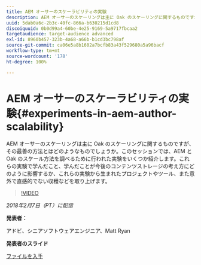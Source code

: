 ```yaml
---
title: AEM オーサーのスケーラビリティの実験
description: AEM オーサーのスケーリングは主に Oak のスケーリングに関するものですが、その最善の方法とはどのようなものでしょうか。このセッションでは、AEM と Oak のスケール方法を調べるために行われた実験をいくつか紹介します。これらの実験で学んだこと、学んだことが今後のコンテンツストレージの考え方にどのように影響するか、これらの実験から生まれたプロジェクトやツール、また意外で直感的でない収穫などを取り上げます。
uuid: 5dab0a6c-2b3c-40fc-866a-b630215d1cd8
discoiquuid: 0b0d99a4-60be-4e25-9169-5a9717fbcaa2
targetaudience: target-audience advanced
exl-id: 8960b457-323b-4a68-a66b-b1cd3bc798af
source-git-commit: ca06e5a8b1602a7bcfb83a43f529680a5a96bacf
workflow-type: tm+mt
source-wordcount: '178'
ht-degree: 100%

---
```


# AEM オーサーのスケーラビリティの実験{#experiments-in-aem-author-scalability}

AEM オーサーのスケーリングは主に Oak のスケーリングに関するものですが、その最善の方法とはどのようなものでしょうか。このセッションでは、AEM と Oak のスケール方法を調べるために行われた実験をいくつか紹介します。これらの実験で学んだこと、学んだことが今後のコンテンツストレージの考え方にどのように影響するか、これらの実験から生まれたプロジェクトやツール、また意外で直感的でない収穫などを取り上げます。

>[!VIDEO](https://video.tv.adobe.com/v/21522/?quality=9)

*2018年2月7日（PT）に配信*

**発表者：**

アドビ、シニアソフトウェアエンジニア、Matt Ryan

**発表者のスライド**

[ファイルを入手](assets/experiments+in+aem+author+scalability+2+7+18.pdf)
<!--
[Get back to the Overview](https://helpx.adobe.com/experience-manager/kt/eseminars/gems/aem-index.html)
-->
